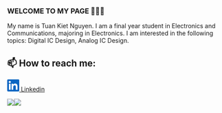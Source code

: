 ### WELCOME TO MY PAGE 👋👋👋
My name is Tuan Kiet Nguyen. I am a final year student in Electronics and Communications, majoring in Electronics. I am interested in the following topics: Digital IC Design, Analog IC Design.
## 📫 How to reach me: 

[![Linkedin](Linkedin.png) Linkedin](https://www.linkedin.com/in/tuan-kiet-nguyen-680760320/)

<a href="https://github.com/85NTK/Sine_Generator">
  <!-- Change the `github-readme-stats.anuraghazra1.vercel.app to github-readme-stats.vercel.app`  -->
  <img align="left" src="https://github-readme-stats.anuraghazra1.vercel.app/api/pin/?username=85NTK&repo=Sine_Generator&theme=ambient_gradient" />
</a>

<a href="https://github.com/85NTK/CPU_16bit">
  <!-- Change the `github-readme-stats.anuraghazra1.vercel.app to github-readme-stats.vercel.app`  -->
  <img align="left" src="https://github-readme-stats.anuraghazra1.vercel.app/api/pin/?username=85NTK&repo=CPU_16bit&theme=tokyonight" />
</a>

